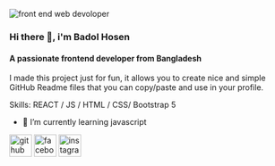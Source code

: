 ![front end web devoloper  ](https://scontent.fdac5-1.fna.fbcdn.net/v/t39.30808-6/306557131_1292627154841052_8143802162113418339_n.jpg?stp=dst-jpg_p180x540&_nc_cat=105&ccb=1-7&_nc_sid=730e14&_nc_ohc=OsXxvCxiSKQAX-OrLXT&_nc_ht=scontent.fdac5-1.fna&oh=00_AT8stsyOzM2mX4hVbGOKoKX59zmYmqUMi2zI9RcCX_sTuw&oe=633CCBDA)


### Hi there 👋, i'm Badol Hosen
#### A passionate frontend developer from Bangladesh

I made this project just for fun, it allows you to create nice and simple GitHub Readme files that you can copy/paste and use in your profile.

Skills: REACT / JS / HTML / CSS/ Bootstrap 5

- 🌱 I’m currently learning javascript 


[<img src='https://cdn.jsdelivr.net/npm/simple-icons@3.0.1/icons/github.svg' alt='github' height='40'>](https://github.com/https://github.com/BadolHosen99)  [<img src='https://cdn.jsdelivr.net/npm/simple-icons@3.0.1/icons/facebook.svg' alt='facebook' height='40'>](https://www.facebook.com/https://www.facebook.com/muhammadbadolhosen)  [<img src='https://cdn.jsdelivr.net/npm/simple-icons@3.0.1/icons/instagram.svg' alt='instagram' height='40'>](https://www.instagram.com/https://www.instagram.com/bappi.690//)  


